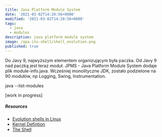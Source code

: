 ```yaml
---
title: Java Platform Module System
date: '2021-03-02T14:20:56+0000'
modified: '2021-03-02T14:20:56+0000'
tags:
  - java
  - modules
description: java platform module system
image: /apa-itu-shell/shell_evolution.png
published: true
---
```

Do Javy 9, najwyższym elementem organizującym była paczka.
Od Javy 9 nad paczką jest teraz moduł.
JPMS - Java Platform Module System dodaje plik module-info.java. 
Wcześniej monolityczne JDK, zostało podzielone na 90 modułów, np Logging, Swing, Instrumentation.

java --list-modules

[work in progress]

##### Resources

- [Evolution shells in Linux](http://developer.ibm.com/tutorials/l-linux-shells/)
- [Kernel Defintion](http://www.linfo.org/kernel.html)
- [The Shell](http://www.cis.rit.edu/class/simg211/unixintro/Shell.html)
